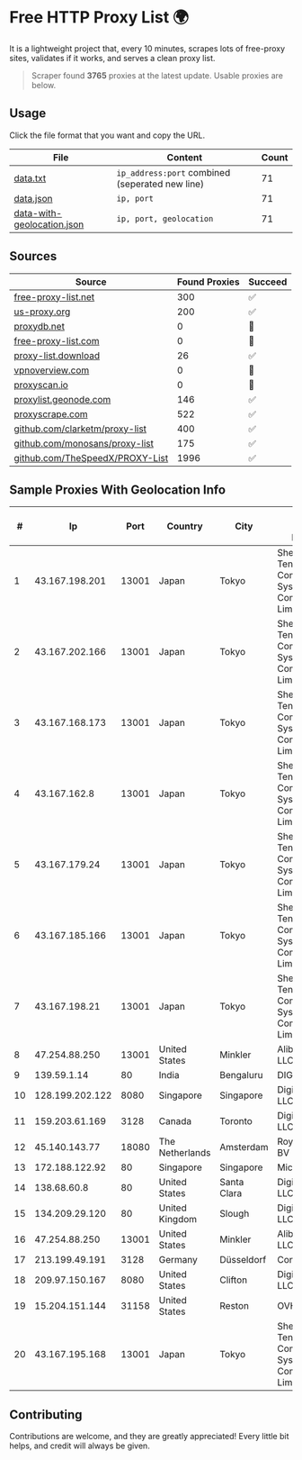
# Free HTTP Proxy List 🌍

It is a lightweight project that, every 10 minutes, scrapes lots of free-proxy sites, validates if it works, and serves a clean proxy list.


> Scraper found **3765** proxies at the latest update. Usable proxies are below.

## Usage

Click the file format that you want and copy the URL.


|File|Content|Count|
|----|-------|-----|
|[data.txt](https://raw.githubusercontent.com/themiralay/Proxy-List-World/master/data.txt)|`ip_address:port` combined (seperated new line)|71|
|[data.json](https://raw.githubusercontent.com/themiralay/Proxy-List-World/master/data.json)|`ip, port`|71|
|[data-with-geolocation.json](https://raw.githubusercontent.com/themiralay/Proxy-List-World/master/data-with-geolocation.json)|`ip, port, geolocation`|71|

## Sources

|Source|Found Proxies|Succeed|
|------|-------------|-------|
|[free-proxy-list.net](https://free-proxy-list.net)|300|✅|
|[us-proxy.org](https://www.us-proxy.org)|200|✅|
|[proxydb.net](http://proxydb.net)|0|🚫|
|[free-proxy-list.com](https://free-proxy-list.com/?page=&port=&type%5B%5D=http&type%5B%5D=https&up_time=0&search=Search)|0|🚫|
|[proxy-list.download](https://www.proxy-list.download/HTTP)|26|✅|
|[vpnoverview.com](https://vpnoverview.com/privacy/anonymous-browsing/free-proxy-servers)|0|🚫|
|[proxyscan.io](https://www.proxyscan.io)|0|🚫|
|[proxylist.geonode.com](https://proxylist.geonode.com/api/proxy-list?limit=300&page=1&sort_by=lastChecked&sort_type=desc&protocols=http,https)|146|✅|
|[proxyscrape.com](https://api.proxyscrape.com/v2/?request=displayproxies&protocol=http&timeout=10000&country=all&ssl=all&anonymity=all)|522|✅|
|[github.com/clarketm/proxy-list](https://raw.githubusercontent.com/clarketm/proxy-list/master/proxy-list-raw.txt)|400|✅|
|[github.com/monosans/proxy-list](https://raw.githubusercontent.com/monosans/proxy-list/main/proxies/http.txt)|175|✅|
|[github.com/TheSpeedX/PROXY-List](https://raw.githubusercontent.com/TheSpeedX/PROXY-List/master/http.txt)|1996|✅|


## Sample Proxies With Geolocation Info

|#|Ip|Port|Country|City|Internet Service Provider|
|-|--|----|-------|----|-------------------------|
|1|43.167.198.201|13001|Japan|Tokyo|Shenzhen Tencent Computer Systems Company Limited|
|2|43.167.202.166|13001|Japan|Tokyo|Shenzhen Tencent Computer Systems Company Limited|
|3|43.167.168.173|13001|Japan|Tokyo|Shenzhen Tencent Computer Systems Company Limited|
|4|43.167.162.8|13001|Japan|Tokyo|Shenzhen Tencent Computer Systems Company Limited|
|5|43.167.179.24|13001|Japan|Tokyo|Shenzhen Tencent Computer Systems Company Limited|
|6|43.167.185.166|13001|Japan|Tokyo|Shenzhen Tencent Computer Systems Company Limited|
|7|43.167.198.21|13001|Japan|Tokyo|Shenzhen Tencent Computer Systems Company Limited|
|8|47.254.88.250|13001|United States|Minkler|Alibaba Cloud LLC|
|9|139.59.1.14|80|India|Bengaluru|DIGITALOCEAN|
|10|128.199.202.122|8080|Singapore|Singapore|DigitalOcean, LLC|
|11|159.203.61.169|3128|Canada|Toronto|DigitalOcean, LLC|
|12|45.140.143.77|18080|The Netherlands|Amsterdam|RoyaleHosting BV|
|13|172.188.122.92|80|Singapore|Singapore|Microsoft|
|14|138.68.60.8|80|United States|Santa Clara|DigitalOcean, LLC|
|15|134.209.29.120|80|United Kingdom|Slough|DigitalOcean, LLC|
|16|47.254.88.250|13001|United States|Minkler|Alibaba Cloud LLC|
|17|213.199.49.191|3128|Germany|Düsseldorf|Contabo GmbH|
|18|209.97.150.167|8080|United States|Clifton|DigitalOcean, LLC|
|19|15.204.151.144|31158|United States|Reston|OVH SAS|
|20|43.167.195.168|13001|Japan|Tokyo|Shenzhen Tencent Computer Systems Company Limited|



## Contributing

Contributions are welcome, and they are greatly appreciated! Every
little bit helps, and credit will always be given.

